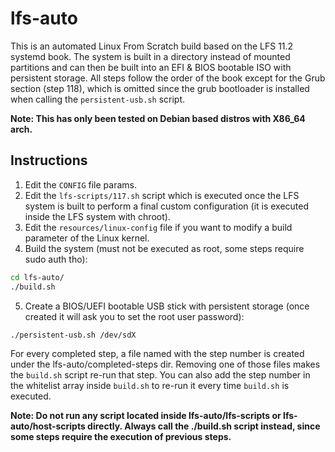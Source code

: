 # lfs-auto

This is an automated Linux From Scratch build based on the LFS 11.2 systemd book. The system is built in a directory instead of mounted partitions and can then be built into an EFI & BIOS bootable ISO with persistent storage. All steps follow the order of the book except for the Grub section (step 118), which is omitted since the grub bootloader is installed when calling the ```persistent-usb.sh``` script.

**Note: This has only been tested on Debian based distros with X86_64 arch.**

## Instructions

1. Edit the ```CONFIG``` file params.
2. Edit the ```lfs-scripts/117.sh``` script which is executed once the LFS system is built to perform a final custom configuration (it is executed inside the LFS system with chroot).
3. Edit the ```resources/linux-config``` file if you want to modify a build parameter of the Linux kernel.
4. Build the system (must not be executed as root, some steps require sudo auth tho):

```bash
cd lfs-auto/
./build.sh
```

5. Create a BIOS/UEFI bootable USB stick with persistent storage (once created it will ask you to set the root user password):

```bash
./persistent-usb.sh /dev/sdX
```

For every completed step, a file named with the step number is created under the lfs-auto/completed-steps dir. Removing one of those files makes the ```build.sh``` script re-run that step. You can also add the step number in the whitelist array inside ```build.sh``` to re-run it every time ```build.sh``` is executed.

**Note: Do not run any script located inside lfs-auto/lfs-scripts or lfs-auto/host-scripts directly. Always call the ./build.sh script instead, since some steps require the execution of previous steps.**
